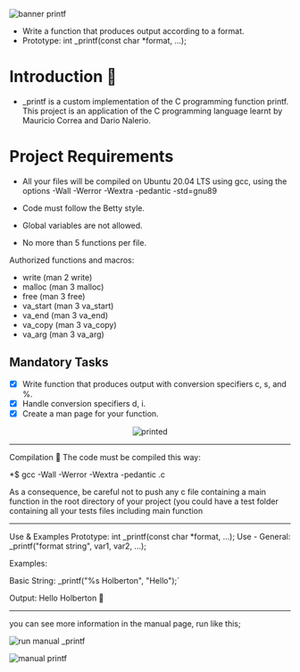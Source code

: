 ![banner printf](https://user-images.githubusercontent.com/113644952/200710905-dde5393e-6a50-47da-b475-e5b874924598.png)


* Write a function that produces output according to a format.
*  Prototype: int _printf(const char *format, ...);
 


# Introduction :fax: 
* _printf   is a custom implementation of the C programming function printf. This project is an application of the C 
programming language learnt by Mauricio Correa and Dario Nalerio.

# Project Requirements

* All your files will be compiled on Ubuntu 20.04 LTS using gcc, using the options -Wall -Werror -Wextra -pedantic -std=gnu89

* Code must follow the Betty style.

* Global variables are not allowed.

* No more than 5 functions per file.

Authorized functions and macros:
- write (man 2 write)
- malloc (man 3 malloc)
- free (man 3 free)
- va_start (man 3 va_start)
- va_end (man 3 va_end)
- va_copy (man 3 va_copy)
- va_arg (man 3 va_arg)

## Mandatory Tasks

- [x]  Write function that produces output with conversion specifiers c, s, and %.
- [x]  Handle conversion specifiers d, i.
- [x]  Create a man page for your function.

<p align="center">
  <img src="https://user-images.githubusercontent.com/113644952/200672396-90eeffd7-7cdc-48bb-8d78-e5b0d856b8d3.gif" alt="printed"/>
</p>

__________________________________________
Compilation   :hammer:
The code must be compiled this way:

*$ gcc -Wall -Werror -Wextra -pedantic .c

As a consequence, be careful not to push any c file containing a main function in the root directory of your project (you could have a test folder containing all your tests files including main function
__________________________________________________

Use & Examples
Prototype: int _printf(const char *format, ...); Use - General: _printf("format string", var1, var2, ...);   

Examples:

Basic String: _printf("%s Holberton", "Hello");`   

Output: Hello Holberton   :page_facing_up:

____________________________________________________________________

you can see more information in the manual page, run like this;

![run manual _printf](https://user-images.githubusercontent.com/113644952/200889724-89736867-9ad8-4d87-b34d-7b95890bf711.PNG)





![manual printf](https://user-images.githubusercontent.com/113644952/200889456-fb529317-313b-4d4e-8241-e51db1f81336.PNG)

